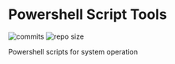# Powershell Script Tools
![commits](https://img.shields.io/github/last-commit/superzc-github/powershell)
![repo size](https://img.shields.io/github/repo-size/superzc-github/powershell)

Powershell scripts for system operation 
